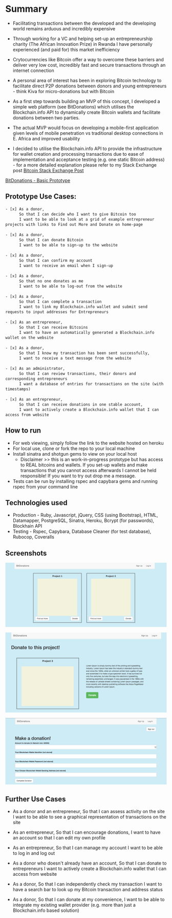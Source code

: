 Summary
=================

* Facilitating transactions between the developed and the developing world remains arduous and incredibly expensive

* Through working for a VC and helping set-up an entrepreneurship charity (The African Innovation Prize) in Rwanda I have personally experienced (and paid for) this market inefficiency

* Crytocurrencies like Bitcoin offer a way to overcome these barriers and deliver very low cost, incredibly fast and secure transactions through an internet connection

* A personal area of interest has been in exploring Bitcoin technology to facilitate direct P2P donations between donors and young entrepreneurs - think Kiva for micro-donations but with Bitcoin

* As a first step towards building an MVP of this concept, I developed a simple web platform (see BitDonations) which utilises the Blockchain.info API to dynamically create Bitcoin wallets and facilitate donations between two parties.

* The actual MVP would focus on developing a mobile-first application given levels of mobile penetration vs traditional desktop connections in E. Africa and improved usability

* I decided to utilise the Blockchain.info API to provide the infrastructure for wallet creation and processing transactions due to ease of implementation and acceptance testing (e.g. one static Bitcoin address) - for a more detailed explanation please refer to my Stack Exchange post [Bitcoin Stack Exchange Post](http://bitcoin.stackexchange.com/questions/37716/setting-up-a-basic-test-transaction-for-p2p-donation-web-app-api-recommendatio)

[BitDonations - Basic Prototype](https://bitdonations.herokuapp.com/)

Prototype Use Cases:
-------

```
- [x] As a donor,
      So that I can decide who I want to give Bitcoin too
      I want to be able to look at a grid of example entrepreneur projects with links to Find out More and Donate on home-page

- [x] As a donor,
      So that I can donate Bitcoin
      I want to be able to sign-up to the website

- [x] As a donor,
      So that I can confirm my account
      I want to receive an email when I sign-up

- [x] As a donor,
      So that no one donates as me
      I want to be able to log-out from the website

- [x] As a donor,
      So that I can complete a transaction
      I want to link my Blockchain.info wallet and submit send requests to input addresses for Entrepreneurs

- [x] As an entrepreneur,
      So that I can receive Bitcoins
      I want to have an automatically generated a Blockchain.info wallet on the website

- [x] As a donor,
      So that I know my transaction has been sent successfully,
      I want to receive a text message from the website

- [x] As an administrator,
      So that I can review transactions, their donors and corresponding entrepreneurs
      I want a database of entries for transactions on the site (with timestamps)

- [x] As an entrepreneur,
      So that I can receive donations in one stable account,
      I want to actively create a Blockchain.info wallet that I can access from website

```

How to run
----

* For web viewing, simply follow the link to the website hosted on heroku
* For local use, clone or fork the repo to your local machine
* Install sinatra and shotgun gems to view on your local host
  * Disclaimer >> this is an work-in-progress prototype but has access to REAL bitcoins and wallets. If you set-up wallets and make transactions that you cannot access afterwards I cannot be held responsible! If you want to try out drop me a message.
* Tests can be run by installing rspec and capybara gems and running rspec from your command line


Technologies used
----

* Production - Ruby, Javascript, jQuery, CSS (using Bootstrap), HTML,  Datamapper, PostgreSQL, Sinatra, Heroku, Bcrypt (for passwords), Blockhain API
* Testing - Rspec, Capybara, Database Cleaner (for test database), Rubocop, Coveralls

Screenshots
----

![Front Page](https://github.com/AlexHandy1/BitDonations-labweek/blob/master/public/img/BitDonations.png)

![Example Project Page](https://github.com/AlexHandy1/BitDonations-labweek/blob/master/public/img/BitDonations-project.png)

![Donation Page](https://github.com/AlexHandy1/BitDonations-labweek/blob/master/public/img/BitDonations-donate.png)

Further Use Cases
----

*  As a donor and an entrepreneur,
   So that I can assess activity on the site
   I want to be able to see a graphical representation of transactions on the site

*  As an entrepreneur,
   So that I can encourage donations,
   I want to have an account so that I can edit my own profile

*  As an entrepreneur,
   So that I can manage my account
   I want to be able to log in and log out

*  As a donor who doesn't already have an account,
   So that I can donate to entrepreneurs
   I want to actively create a Blockchain.info wallet that I can access from website

*  As a donor,
   So that I can independently check my transaction
   I want to have a search bar to look up my Bitcoin transaction and address status

*  As a donor,
   So that I can donate at my convenience,
   I want to be able to integrate my existing wallet provider (e.g. more than just a Blockchain.info based solution)

